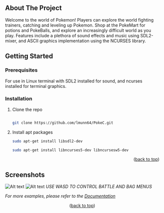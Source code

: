 
<!-- ABOUT THE PROJECT -->
## About The Project

Welcome to the world of Pokemon! Players can explore the world fighting trainers, catching and leveling up Pokemon. Shop at the PokeMart for potions and PokeBalls, and explore an increasingly difficult world as you play. Features include a plethora of sound effects and music using SDL2-mixer, and ASCII graphics implementation using the NCURSES library.

<!-- GETTING STARTED -->
## Getting Started



### Prerequisites

For use in Linux terminal with SDL2 installed for sound, and ncurses installed for terminal graphics.

### Installation

1. Clone the repo
   ```sh
   
   git clone https://github.com/lmunn64/PokeC.git
   ```
2. Install apt packages
   ```sh
   sudo apt-get install libsdl2-dev
   ```
    ```sh
   sudo apt-get install libncurses5-dev libncursesw5-dev
   ```

<p align="right">(<a href="#readme-top">back to top</a>)</p>



<!-- USAGE EXAMPLES -->
## Screenshots

![Alt text](MainPokemonScreen.jpg?raw=true "Main World Screen")
![Alt text](Battle.jpg?raw=true "Battle Screen")
*USE WASD TO CONTROL BATTLE AND BAG MENUS*


_For more examples, please refer to the [Documentation](https://example.com)_

<p align="center">(<a href="#readme-top">back to top</a>)</p>



